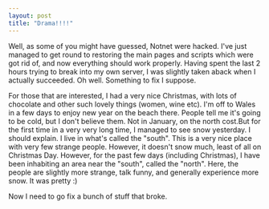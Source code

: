 ```yaml
---
layout: post
title: "Drama!!!!"
---
```

Well, as some of you might have guessed, Notnet were hacked. I've just managed
to get round to restoring the main pages and scripts which were got rid of,
and now everything should work properly. Having spent the last 2 hours trying
to break into my own server, I was slightly taken aback when I actually
succeeded. Oh well. Something to fix I suppose.

For those that are interested, I had a very nice Christmas, with lots of
chocolate and other such lovely things (women, wine etc). I'm off to Wales in
a few days to enjoy new year on the beach there. People tell me it's going to
be cold, but I don't believe them. Not in January, on the north cost.But for
the first time in a very very long time, I managed to see snow yesterday. I
should explain. I live in what's called the "south". This is a very nice place
with very few strange people. However, it doesn't snow much, least of all on
Christmas Day. However, for the past few days (including Christmas), I have
been inhabiting an area near the "south", called the "north". Here, the people
are slightly more strange, talk funny, and generally experience more snow. It
was pretty :)

Now I need to go fix a bunch of stuff that broke.

